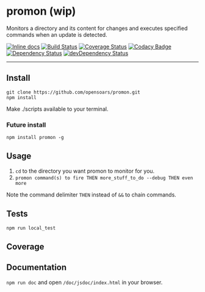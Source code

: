 promon (wip)
======

Monitors a directory and its content for changes and executes specified commands when an update is detected.


[![Inline docs](http://inch-ci.org/github/opensoars/promon.svg?branch=master)](http://inch-ci.org/github/opensoars/promon)
[![Build Status](https://travis-ci.org/opensoars/promon.svg)](https://travis-ci.org/opensoars/promon)
[![Coverage Status](https://coveralls.io/repos/opensoars/promon/badge.svg)](https://coveralls.io/r/opensoars/promon)
[![Codacy Badge](https://www.codacy.com/project/badge/43b75eba935c472aa266524a770d88c6)](https://www.codacy.com/app/sam_1700/promon)
[![Dependency Status](https://david-dm.org/opensoars/promon.svg)](https://david-dm.org/opensoars/promon)
[![devDependency Status](https://david-dm.org/opensoars/promon/dev-status.svg)](https://david-dm.org/opensoars/promon#info=devDependencies)


---


## Install
```
git clone https://github.com/opensoars/promon.git
npm install
```
Make ./scripts available to your terminal.

### Future install
`npm install promon -g`




## Usage

1. `cd` to the directory you want promon to monitor for you.
2. `promon command(s) to fire THEN more_stuff_to_do --debug THEN even more`

Note the command delimiter `THEN` instead of `&&` to chain commands.


## Tests
`npm run local_test`

## Coverage



## Documentation
`npm run doc` and open `/doc/jsdoc/index.html` in your browser.